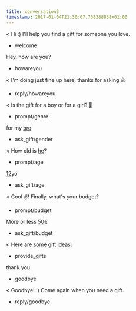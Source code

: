 ```yaml
---
title: conversation3
timestamp: 2017-01-04T21:30:07.768388838+01:00
---
```


< Hi :) I'll help you find a gift for someone you love.
* welcome

Hey, how are you?
* howareyou

< I'm doing just fine up here, thanks for asking 👍
* reply/howareyou

< Is the gift for a boy or for a girl? 👫
* prompt/genre

for my [bro](genre)
* ask_gift/gender

< How old is [he](sex)?
* prompt/age

[12](number/age)yo
* ask_gift/age

< Cool ✌! Finally, what's your budget?
* prompt/budget

More or less [50](number/budget)€
* ask_gift/budget

< Here are some gift ideas:
* provide_gifts

thank you
* goodbye

< Goodbye! :) Come again when you need a gift.
* reply/goodbye
